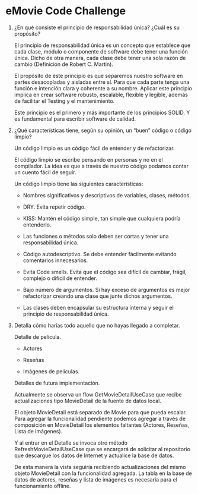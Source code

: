 # eMovie Code Challenge

1. ¿En qué consiste el principio de responsabilidad única? ¿Cuál es su propósito?
    
    El principio de responsabilidad única es un concepto que establece que cada clase, módulo o componente de software debe tener una función única. Dicho de otra manera, cada clase debe tener una sola razón de cambio (Definición de Robert C. Martin). 

    El propósito de este principio es que separemos nuestro software en partes desacopladas y aisladas entre sí. Para que cada parte tenga una función e intención clara y coherente a su nombre. Aplicar este principio implica en crear software robusto, escalable, flexible y legible, además de facilitar el Testing y el mantenimiento. 

    Este principio es el primero y más importante de los principios SOLID. Y es fundamental para escribir software de calidad.


2. ¿Qué características tiene, según su opinión, un “buen” código o código limpio?

    Un código limpio es un código fácil de entender y de refactorizar.

    El código limpio se escribe pensando en personas y no en el compilador. La idea es que a través de nuestro código podamos contar un cuento fácil de seguir.

    Un código limpio tiene las siguientes características:

    - Nombres significativos y descriptivos de variables, clases, métodos.

    - DRY. Evita repetir código.

    - KISS: Mantén el código simple, tan simple que cualquiera podría entenderlo. 

    - Las funciones o métodos solo deben ser cortas y tener una responsabilidad única.

    - Código autodescriptivo. Se debe entender fácilmente evitando comentarios innecesarios. 

    - Evita Code smells. Evita que el código sea difícil de cambiar, frágil, complejo o difícil de entender.

    - Bajo número de argumentos. Si hay exceso de argumentos es mejor refactorizar creando una clase que junte dichos argumentos. 

    - Las clases deben encapsular su estructura interna y seguir el principio de responsabilidad única.


3. Detalla cómo harías todo aquello que no hayas llegado a completar.

    Detalle de película.

    - Actores

    - Reseñas 

    - Imágenes de películas. 

    Detalles de futura implementación. 

    Actualmente se observa un flow GetMovieDetailUseCase que recibe actualizaciones tipo MovieDetail de la fuente de datos local. 

    El objeto MovieDetail está separado de Movie para que pueda escalar. 
    Para agregar la funcionalidad pendiente podemos agregar a través de composición en MovieDetail los elementos faltantes (Actores, Reseñas, Lista de imágenes).

    Y al entrar en el Detalle se invoca otro método RefreshMovieDetailUseCase que se encargará de solicitar al repositorio que descargue los datos de Internet y actualice la base de datos. 

    De esta manera la vista seguiría recibiendo actualizaciones del mismo objeto MovieDetail con la funcionalidad agregada. La tabla en la base de datos de actores, reseñas y lista de imágenes es necesaria para el funcionamiento offline.


